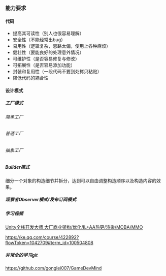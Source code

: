 ### 能力要求

#### 代码

- 提高其可读性（别人也很容易理解）
- 安全性（不能经常出bug）
- 易用性（逻辑复杂，思路太偏，使用上各种麻烦）
- 健壮性（要能良好的处理意外情况）
- 可维护性（是否容易修复与修改）
- 可拓展性（是否容易添加功能）
- 封装和复用性（一段代码不要到处拷贝粘贴）
- 降低代码的耦合性



#### 设计模式

##### 工厂模式

###### 简单工厂

###### 普通工厂

###### 抽象工厂

##### Builder模式

细分一个对象的构造细节并拆分，达到可以自由调整构造顺序以及构造内容的效果。

##### 观察者Observer模式/发布订阅模式



##### 学习视频

[Unity全栈开发大师 大厂商业架构/优化/IL+AA热更/渲染/MOBA/MMO](https://ke.qq.com/course/422892)

https://ke.qq.com/course/422892?flowToken=1042709#term_id=100504808

##### 非常全的学习git

https://github.com/gonglei007/GameDevMind




